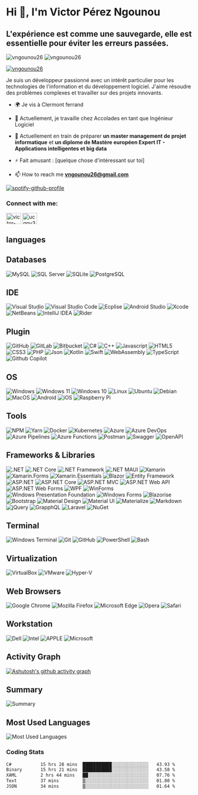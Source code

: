 # Hi 👋, I'm Victor Pérez Ngounou
## L'expérience est comme une sauvegarde, elle est essentielle pour éviter les erreurs passées.

<p align="left"> <img src="https://komarev.com/ghpvc/?username=vngounou26&label=Profile%20views&color=0e75b6&style=flat" alt="vngounou26" />
<img src="https://wakatime.com/badge/user/b2e9dd80-f633-4e17-abca-e54af8c6a554.svg" alt="vngounou26" /></p>

<p align="left"> <a href="https://github.com/ryo-ma/github-profile-trophy"><img src="https://github-profile-trophy.vercel.app/?username=vngounou26" alt="vngounou26" /></a> </p>

Je suis un développeur passionné avec un intérêt particulier pour les technologies de l'information et du développement logiciel. J'aime résoudre des problèmes complexes et travailler sur des projets innovants.

- 🌍 Je vis à Clermont ferrand
- 💼 Actuellement, je travaille chez Accolades en tant que Ingénieur Logiciel
- 🌱 Actuellement en train de préparer **un master management de projet informatique** et **un diplome de Mastère européen Expert IT - Applications intelligentes et big data**
- ⚡ Fait amusant : [quelque chose d'intéressant sur toi]

- 📫 How to reach me **vngounou26@gmail.com**

[![spotify-github-profile](https://spotify-github-profile.kittinanx.com/api/view?uid=bluzxw9e09pes4sn48u2f6vj7&cover_image=true&theme=default&show_offline=false&background_color=121212&interchange=false&bar_color=53b14f&bar_color_cover=false)](https://github.com/kittinan/spotify-github-profile)

              
<h3 align="left">Connect with me:</h3>

<p align="left">
<a href="https://linkedin.com/in/victor-pèrez-ngounou-4aa2121a1" target="blank"><img align="center" src="https://raw.githubusercontent.com/rahuldkjain/github-profile-readme-generator/master/src/images/icons/Social/linked-in-alt.svg" alt="victor-pèrez-ngounou-4aa2121a1" height="30" width="40" /></a>
<a href="https://www.youtube.com/c/ucqpv3xw8zidx9emc_mn_f8w" target="blank"><img align="center" src="https://raw.githubusercontent.com/rahuldkjain/github-profile-readme-generator/master/src/images/icons/Social/youtube.svg" alt="ucqpv3xw8zidx9emc_mn_f8w" height="30" width="40" /></a>
</p>

## languages

## Databases

![MySQL](https://img.shields.io/badge/MySQL-005C84?style=for-the-badge&logo=mysql&logoColor=white)
![SQL Server](https://img.shields.io/badge/SQL%20Server-CC2927?style=for-the-badge&logo=microsoft-sql-server&logoColor=white)
![SQLite](https://img.shields.io/badge/SQLite-07405E?style=for-the-badge&logo=sqlite&logoColor=white)
![PostgreSQL](https://img.shields.io/badge/PostgreSQL-316192?style=for-the-badge&logo=postgresql&logoColor=white)


## IDE

![Visual Studio](https://img.shields.io/badge/Visual%20Studio-5C2D91?style=for-the-badge&logo=visual-studio&logoColor=white)
![Visual Studio Code](https://img.shields.io/badge/Visual%20Studio%20Code-007ACC?style=for-the-badge&logo=visual-studio-code&logoColor=white)
![Ecplise](https://img.shields.io/badge/Eclipse-2C2255?style=for-the-badge&logo=eclipse&logoColor=white)
![Android Studio](https://img.shields.io/badge/Android%20Studio-3DDC84?style=for-the-badge&logo=android-studio&logoColor=white)
![Xcode](https://img.shields.io/badge/Xcode-1575F9?style=for-the-badge&logo=xcode&logoColor=white)
![NetBeans](https://img.shields.io/badge/NetBeans-1B6AC6?style=for-the-badge&logo=apache-netbeans-ide&logoColor=white)
![IntelliJ IDEA](https://img.shields.io/badge/IntelliJ%20IDEA-000000?style=for-the-badge&logo=intellij-idea&logoColor=white)
![Rider](https://img.shields.io/badge/Rider-000000?style=for-the-badge&logo=rider&logoColor=white)



## Plugin

![GitHub](https://img.shields.io/badge/GitHub-181717?style=for-the-badge&logo=github&logoColor=white)
![GitLab](https://img.shields.io/badge/GitLab-FCA121?style=for-the-badge&logo=gitlab&logoColor=white)
![Bitbucket](https://img.shields.io/badge/Bitbucket-0052CC?style=for-the-badge&logo=bitbucket&logoColor=white)
![C#](https://img.shields.io/badge/C%23-239120?style=for-the-badge&logo=c-sharp&logoColor=white)
![C++](https://img.shields.io/badge/C++-00599C?style=for-the-badge&logo=c%2B%2B&logoColor=white)
![Javascript](https://img.shields.io/badge/JavaScript-F7DF1E?style=for-the-badge&logo=javascript&logoColor=black)
![HTML5](https://img.shields.io/badge/HTML5-E34F26?style=for-the-badge&logo=html5&logoColor=white)
![CSS3](https://img.shields.io/badge/CSS3-1572B6?style=for-the-badge&logo=css3&logoColor=white)
![PHP](https://img.shields.io/badge/PHP-777BB4?style=for-the-badge&logo=php&logoColor=white)
![Json](https://img.shields.io/badge/JSON-000000?style=for-the-badge&logo=json&logoColor=white)
![Kotlin](https://img.shields.io/badge/Kotlin-0095D5?style=for-the-badge&logo=kotlin&logoColor=white)
![Swift](https://img.shields.io/badge/Swift-FA7343?style=for-the-badge&logo=swift&logoColor=white)
![WebAssembly](https://img.shields.io/badge/WebAssembly-654FF0?style=for-the-badge&logo=webassembly&logoColor=white)
![TypeScript](https://img.shields.io/badge/TypeScript-007ACC?style=for-the-badge&logo=typescript&logoColor=white)
![Github Copilot](https://img.shields.io/badge/Github%20Copilot-000000?style=for-the-badge&logo=github&logoColor=white)



## OS

![Windows](https://img.shields.io/badge/Windows-0078D6?style=for-the-badge&logo=windows&logoColor=white)
![Windows 11](https://img.shields.io/badge/Windows%2011-0078D6?style=for-the-badge&logo=windows&logoColor=white)
![Windows 10](https://img.shields.io/badge/Windows%2010-0078D6?style=for-the-badge&logo=windows&logoColor=white)
![Linux](https://img.shields.io/badge/Linux-FCC624?style=for-the-badge&logo=linux&logoColor=black)
![Ubuntu](https://img.shields.io/badge/Ubuntu-E95420?style=for-the-badge&logo=ubuntu&logoColor=white)
![Debian](https://img.shields.io/badge/Debian-A81D33?style=for-the-badge&logo=debian&logoColor=white)
![MacOS](https://img.shields.io/badge/MacOS-000000?style=for-the-badge&logo=apple&logoColor=white)
![Android](https://img.shields.io/badge/Android-3DDC84?style=for-the-badge&logo=android&logoColor=white)
![iOS](https://img.shields.io/badge/iOS-000000?style=for-the-badge&logo=ios&logoColor=white)
![Raspberry Pi](https://img.shields.io/badge/Raspberry%20Pi-C51A4A?style=for-the-badge&logo=raspberry-pi&logoColor=white)


## Tools

![NPM](https://img.shields.io/badge/NPM-CB3837?style=for-the-badge&logo=npm&logoColor=white)
![Yarn](https://img.shields.io/badge/Yarn-2C8EBB?style=for-the-badge&logo=yarn&logoColor=white)
![Docker](https://img.shields.io/badge/Docker-2496ED?style=for-the-badge&logo=docker&logoColor=white)
![Kubernetes](https://img.shields.io/badge/Kubernetes-326CE5?style=for-the-badge&logo=kubernetes&logoColor=white)
![Azure](https://img.shields.io/badge/Azure-0089D6?style=for-the-badge&logo=microsoft-azure&logoColor=white)
![Azure DevOps](https://img.shields.io/badge/Azure%20DevOps-0078D7?style=for-the-badge&logo=azure-devops&logoColor=white)
![Azure Pipelines](https://img.shields.io/badge/Azure%20Pipelines-2560E0?style=for-the-badge&logo=azure-pipelines&logoColor=white)
![Azure Functions](https://img.shields.io/badge/Azure%20Functions-0062AD?style=for-the-badge&logo=azure-functions&logoColor=white)
![Postman](https://img.shields.io/badge/Postman-FF6C37?style=for-the-badge&logo=postman&logoColor=white)
![Swagger](https://img.shields.io/badge/Swagger-85EA2D?style=for-the-badge&logo=swagger&logoColor=white)
![OpenAPI](https://img.shields.io/badge/OpenAPI-6BA539?style=for-the-badge&logo=openapi-initiative&logoColor=white)


## Frameworks & Libraries

![.NET](https://img.shields.io/badge/.NET-5C2D91?style=for-the-badge&logo=.net&logoColor=white)
![.NET Core](https://img.shields.io/badge/.NET%20Core-5C2D91?style=for-the-badge&logo=.net&logoColor=white)
![.NET Framework](https://img.shields.io/badge/.NET%20Framework-5C2D91?style=for-the-badge&logo=.net&logoColor=white)
![.NET MAUI](https://img.shields.io/badge/.NET%20MAUI-5C2D91?style=for-the-badge&logo=.net&logoColor=white)
![Xamarin](https://img.shields.io/badge/Xamarin-3498DB?style=for-the-badge&logo=xamarin&logoColor=white)
![Xamarin.Forms](https://img.shields.io/badge/Xamarin.Forms-3498DB?style=for-the-badge&logo=xamarin&logoColor=white)
![Xamarin.Essentials](https://img.shields.io/badge/Xamarin.Essentials-3498DB?style=for-the-badge&logo=xamarin&logoColor=white)
![Blazor](https://img.shields.io/badge/Blazor-512BD4?style=for-the-badge&logo=blazor&logoColor=white)
![Entity Framework](https://img.shields.io/badge/Entity%20Framework-512BD4?style=for-the-badge&logo=entity-framework&logoColor=white)
![ASP.NET](https://img.shields.io/badge/ASP.NET-512BD4?style=for-the-badge&logo=asp.net&logoColor=white)
![ASP.NET Core](https://img.shields.io/badge/ASP.NET%20Core-512BD4?style=for-the-badge&logo=asp.net&logoColor=white)
![ASP.NET MVC](https://img.shields.io/badge/ASP.NET%20MVC-512BD4?style=for-the-badge&logo=asp.net&logoColor=white)
![ASP.NET Web API](https://img.shields.io/badge/ASP.NET%20Web%20API-512BD4?style=for-the-badge&logo=asp.net&logoColor=white)
![ASP.NET Web Forms](https://img.shields.io/badge/ASP.NET%20Web%20Forms-512BD4?style=for-the-badge&logo=asp.net&logoColor=white)
![WPF](https://img.shields.io/badge/WPF-512BD4?style=for-the-badge&logo=wpf&logoColor=white)
![WinForms](https://img.shields.io/badge/WinForms-512BD4?style=for-the-badge&logo=winforms&logoColor=white)
![Windows Presentation Foundation](https://img.shields.io/badge/Windows%20Presentation%20Foundation-512BD4?style=for-the-badge&logo=windows-presentation-foundation&logoColor=white)
![Windows Forms](https://img.shields.io/badge/Windows%20Forms-512BD4?style=for-the-badge&logo=windows-forms&logoColor=white)
![Blazorise](https://img.shields.io/badge/Blazorise-512BD4?style=for-the-badge&logo=blazorise&logoColor=white)
![Bootstrap](https://img.shields.io/badge/Bootstrap-7952B3?style=for-the-badge&logo=bootstrap&logoColor=white)
![Material Design](https://img.shields.io/badge/Material%20Design-7952B3?style=for-the-badge&logo=material-design&logoColor=white)
![Material UI](https://img.shields.io/badge/Material%20UI-7952B3?style=for-the-badge&logo=material-ui&logoColor=white)
![Materialize](https://img.shields.io/badge/Materialize-7952B3?style=for-the-badge&logo=materialize&logoColor=white)
![Markdown](https://img.shields.io/badge/Markdown-000000?style=for-the-badge&logo=markdown&logoColor=white)
![jQuery](https://img.shields.io/badge/jQuery-0769AD?style=for-the-badge&logo=jquery&logoColor=white)
![GrapphQL](https://img.shields.io/badge/GraphQL-E10098?style=for-the-badge&logo=graphql&logoColor=white)
![Laravel](https://img.shields.io/badge/Laravel-FF2D20?style=for-the-badge&logo=laravel&logoColor=white)
![NuGet](https://img.shields.io/badge/NuGet-004880?style=for-the-badge&logo=nuget&logoColor=white)

## Terminal

![Windows Terminal](https://img.shields.io/badge/Windows%20Terminal-4D4D4D?style=for-the-badge&logo=windows-terminal&logoColor=white)
![Git](https://img.shields.io/badge/Git-F05032?style=for-the-badge&logo=git&logoColor=white)
![GitHub](https://img.shields.io/badge/GitHub-181717?style=for-the-badge&logo=github&logoColor=white)
![PowerShell](https://img.shields.io/badge/PowerShell-5391FE?style=for-the-badge&logo=powershell&logoColor=white)
![Bash](https://img.shields.io/badge/Bash-4EAA25?style=for-the-badge&logo=gnu-bash&logoColor=white)

## Virtualization

![VirtualBox](https://img.shields.io/badge/VirtualBox-183A61?style=for-the-badge&logo=virtualbox&logoColor=white)
![VMware](https://img.shields.io/badge/VMware-607078?style=for-the-badge&logo=vmware&logoColor=white)
![Hyper-V](https://img.shields.io/badge/Hyper--V-0089D6?style=for-the-badge&logo=microsoft-hyper-v&logoColor=white)

## Web Browsers

![Google Chrome](https://img.shields.io/badge/Google%20Chrome-4285F4?style=for-the-badge&logo=google-chrome&logoColor=white)
![Mozilla Firefox](https://img.shields.io/badge/Mozilla%20Firefox-FF7139?style=for-the-badge&logo=mozilla-firefox&logoColor=white)
![Microsoft Edge](https://img.shields.io/badge/Microsoft%20Edge-0078D7?style=for-the-badge&logo=microsoft-edge&logoColor=white)
![Opera](https://img.shields.io/badge/Opera-FF1B2D?style=for-the-badge&logo=opera&logoColor=white)
![Safari](https://img.shields.io/badge/Safari-FF1B2D?style=for-the-badge&logo=safari&logoColor=white)

## Workstation

![Dell](https://img.shields.io/badge/Dell-007DB8?style=for-the-badge&logo=dell&logoColor=white)
![Intel](https://img.shields.io/badge/Intel-0071C5?style=for-the-badge&logo=intel&logoColor=white)
![APPLE](https://img.shields.io/badge/Apple-999999?style=for-the-badge&logo=apple&logoColor=white)
![Microsoft](https://img.shields.io/badge/Microsoft-666666?style=for-the-badge&logo=microsoft&logoColor=white)

## Activity Graph

[![Ashutosh's github activity graph](https://github-readme-activity-graph.vercel.app/graph?username=force-putsh&custom_title=This%20is%20a%20title&hide_border=true)](https://github.com/ashutosh00710/github-readme-activity-graph)

## Summary

![Summary](https://github-profile-summary-cards.vercel.app/api/cards/profile-details?username=vngounou26&theme=monokai)

## Most Used Languages

![Most Used Languages](https://github-profile-summary-cards.vercel.app/api/cards/most-commit-language?username=vngounou26&theme=monokai)


### Coding Stats
<!--START_SECTION:waka-->

```txt
C#           15 hrs 28 mins  ███████████░░░░░░░░░░░░░░   43.93 %
Binary       15 hrs 21 mins  ███████████░░░░░░░░░░░░░░   43.58 %
XAML         2 hrs 44 mins   ██░░░░░░░░░░░░░░░░░░░░░░░   07.76 %
Text         37 mins         ▒░░░░░░░░░░░░░░░░░░░░░░░░   01.80 %
JSON         34 mins         ▒░░░░░░░░░░░░░░░░░░░░░░░░   01.64 %
```

<!--END_SECTION:waka-->

